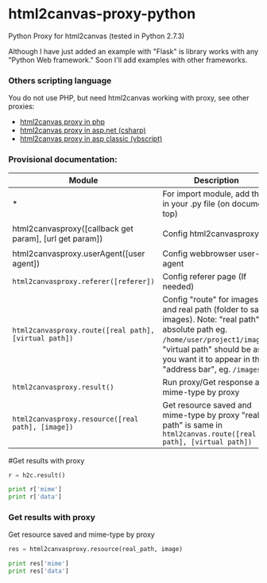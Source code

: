 html2canvas-proxy-python
========================

Python Proxy for html2canvas (tested in Python 2.7.3)

Although I have just added an example with "Flask" is library works with any "Python Web framework." Soon I'll add examples with other frameworks.

### Others scripting language ###

You do not use PHP, but need html2canvas working with proxy, see other proxies:

* [html2canvas proxy in php](https://github.com/brcontainer/html2canvas-php-proxy)
* [html2canvas proxy in asp.net (csharp)](https://github.com/brcontainer/html2canvas-csharp-proxy)
* [html2canvas proxy in asp classic (vbscript)](https://github.com/brcontainer/html2canvas-asp-vbscript-proxy)

### Provisional documentation:

Module | Description | Usage/Example
--- | --- | ---
* | For import module, add this in your .py file (on document top) | `from html2canvasproxy import *`
html2canvasproxy([callback get param], [url get param]) | Config html2canvasproxy | `h2c = html2canvasproxy(request.args.get("callback"), request.args.get("url"))`
html2canvasproxy.userAgent([user agent]) | Config webbrowser user-agent | `h2c.userAgent(request.headers['user_agent'])`
`html2canvasproxy.referer([referer])` | Config referer page (If needed) | `h2c.referer(request.referer)`
`html2canvasproxy.route([real path], [virtual path])` | Config "route" for images and real path (folder to save images). Note: "real path" is absolute path eg. `/home/user/project1/images`, "virtual path" should be as you want it to appear in the "address bar", eg. `/images` | `h2c.route('/home/guilherme/projects/site/images', '/images')`
`html2canvasproxy.result()` | Run proxy/Get response and mime-type by proxy | Read [Get results with proxy]
`html2canvasproxy.resource([real path], [image])` | Get resource saved and mime-type by proxy "real path" is same in `html2canvas.route([real path], [virtual path])` | Read [Get resources with proxy]

#Get results with proxy

```python
r = h2c.result()

print r['mime']
print r['data']
```

### Get results with proxy
Get resource saved and mime-type by proxy

```python
res = html2canvasproxy.resource(real_path, image)

print res['mime']
print res['data']
```
